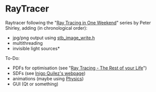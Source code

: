 # RayTracer
Raytracer following the "[Ray Tracing in One Weekend](https://raytracing.github.io)" series by Peter Shirley, adding (in chronological order):
- jpg/png output using [stb_image_write.h](https://github.com/nothings/stb)
- multithreading
- invisible light sources*

To-Do:
- PDFs for optimisation (see "[Ray Tracing - The Rest of your Life](https://raytracing.github.io/books/RayTracingTheRestOfYourLife.html)")
- SDFs (see [Inigo Quilez's webpage](https://iquilezles.org/articles/))
- animations (maybe using [Physics](https://github.com/Y99dr451l/Physics))
- GUI (Qt or something)